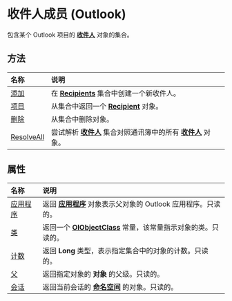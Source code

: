 
# 收件人成员 (Outlook)


包含某个 Outlook 项目的 **[收件人](8cee4d79-ec55-52a4-710b-6456944ca86d.md)** 对象的集合。


## 方法



|**名称**|**说明**|
|:-----|:-----|
|[添加](7c285291-0f92-ca8d-1c7b-a71ace83ac84.md)|在  **[Recipients](774f56b7-4de8-9584-60cd-4fbf361f4c85.md)** 集合中创建一个新收件人。|
|[项目](7cfad374-519e-4312-9050-8a8b66b3911e.md)|从集合中返回一个  **[Recipient](8cee4d79-ec55-52a4-710b-6456944ca86d.md)** 对象。|
|[删除](f5357d32-4901-fb96-3555-f9ef4d5bf3b1.md)|从集合中删除对象。|
|[ResolveAll](82404dc6-af4e-f32d-68b2-9451328b5ca6.md)|尝试解析 **[收件人](774f56b7-4de8-9584-60cd-4fbf361f4c85.md)** 集合对照通讯簿中的所有 **[收件人](8cee4d79-ec55-52a4-710b-6456944ca86d.md)** 对象。|

## 属性



|**名称**|**说明**|
|:-----|:-----|
|[应用程序](e8f5d72b-d3f6-6f83-f3f9-496278377c84.md)|返回 **[应用程序](797003e7-ecd1-eccb-eaaf-32d6ddde8348.md)** 对象表示父对象的 Outlook 应用程序。只读的。|
|[类](d83f6ca2-e77f-bfa5-b32b-ed52f023c701.md)|返回一个 **[OlObjectClass](33d724b3-df3c-2a7f-a80f-93b66d96f588.md)** 常量，该常量指示对象的类。只读的。|
|[计数](3e96321d-a329-7460-0d25-4dc928de0441.md)|返回 **Long** 类型，表示指定集合中的对象的计数。只读的。|
|[父](99dcaedf-f971-48f8-7d6b-75d1ab48d540.md)|返回指定对象的 **对象** 的父级。只读的。|
|[会话](41ddda3c-ca79-9387-b416-8334aeecc102.md)|返回当前会话的 **[命名空间](f0dcaa19-07f5-5d42-a3bf-2e42b7885644.md)** 的对象。只读的。|
